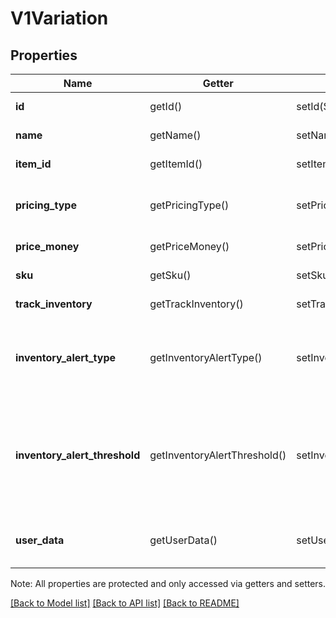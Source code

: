 # V1Variation

## Properties
Name | Getter | Setter | Type | Description | Notes
------------ | ------------- | ------------- | ------------- | ------------- | -------------
**id** | getId() | setId($value) | **string** | The item variation&#39;s unique ID. | [optional] 
**name** | getName() | setName($value) | **string** | The item variation&#39;s name. | [optional] 
**item_id** | getItemId() | setItemId($value) | **string** | The ID of the variation&#39;s associated item. | [optional] 
**pricing_type** | getPricingType() | setPricingType($value) | **string** | Indicates whether the item variation&#39;s price is fixed or determined at the time of sale. | [optional] 
**price_money** | getPriceMoney() | setPriceMoney($value) | [**\SquareConnect\Model\V1Money**](V1Money.md) | The item variation&#39;s price, if any. | [optional] 
**sku** | getSku() | setSku($value) | **string** | The item variation&#39;s SKU, if any. | [optional] 
**track_inventory** | getTrackInventory() | setTrackInventory($value) | **bool** | If true, inventory tracking is active for the variation. | [optional] 
**inventory_alert_type** | getInventoryAlertType() | setInventoryAlertType($value) | **string** | Indicates whether the item variation displays an alert when its inventory quantity is less than or equal to its inventory_alert_threshold. | [optional] 
**inventory_alert_threshold** | getInventoryAlertThreshold() | setInventoryAlertThreshold($value) | **int** | If the inventory quantity for the variation is less than or equal to this value and inventory_alert_type is LOW_QUANTITY, the variation displays an alert in the merchant dashboard. | [optional] 
**user_data** | getUserData() | setUserData($value) | **string** | Arbitrary metadata associated with the variation. Cannot exceed 255 characters. | [optional] 

Note: All properties are protected and only accessed via getters and setters.

[[Back to Model list]](../../README.md#documentation-for-models) [[Back to API list]](../../README.md#documentation-for-api-endpoints) [[Back to README]](../../README.md)

